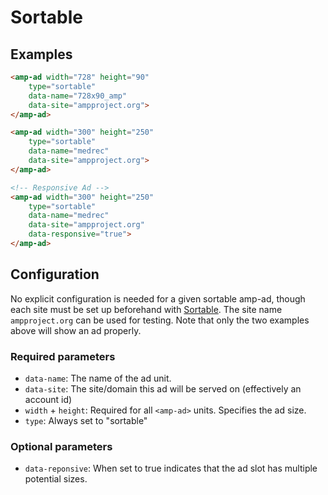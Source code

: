 <!---
Copyright 2016 The AMP HTML Authors. All Rights Reserved.

Licensed under the Apache License, Version 2.0 (the "License");
you may not use this file except in compliance with the License.
You may obtain a copy of the License at

      http://www.apache.org/licenses/LICENSE-2.0

Unless required by applicable law or agreed to in writing, software
distributed under the License is distributed on an "AS-IS" BASIS,
WITHOUT WARRANTIES OR CONDITIONS OF ANY KIND, either express or implied.
See the License for the specific language governing permissions and
limitations under the License.
-->

# Sortable

## Examples

```html
<amp-ad width="728" height="90"
    type="sortable"
    data-name="728x90_amp"
    data-site="ampproject.org">
</amp-ad>

<amp-ad width="300" height="250"
    type="sortable"
    data-name="medrec"
    data-site="ampproject.org">
</amp-ad>

<!-- Responsive Ad -->
<amp-ad width="300" height="250"
    type="sortable"
    data-name="medrec"
    data-site="ampproject.org"
    data-responsive="true">
</amp-ad>
```

## Configuration

No explicit configuration is needed for a given sortable amp-ad, though each site must be set up beforehand with [Sortable](http://sortable.com). The site name `ampproject.org` can be used for testing. Note that only the two examples above will show an ad properly.

### Required parameters

* `data-name`: The name of the ad unit.
* `data-site`: The site/domain this ad will be served on (effectively an account id)
* `width` + `height`: Required for all `<amp-ad>` units. Specifies the ad size.
* `type`: Always set to "sortable"

### Optional parameters

* `data-reponsive`: When set to true indicates that the ad slot has multiple potential sizes.
 


